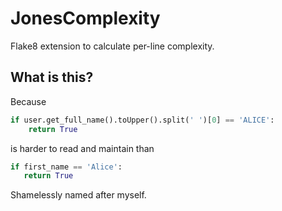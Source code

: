 # JonesComplexity

Flake8 extension to calculate per-line complexity.

## What is this?

Because

```python
if user.get_full_name().toUpper().split(' ')[0] == 'ALICE':
    return True
```

is harder to read and maintain than

```python
if first_name == 'Alice':
   return True
```

Shamelessly named after myself.